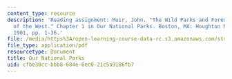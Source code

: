 ```yaml
---
content_type: resource
description: 'Reading assignment: Muir, John. "The Wild Parks and Forest Reservations
  of the West." Chapter 1 in Our National Parks. Boston, MA: Houghton Mifflin & Co.,
  1901, pp. 1-36.'
file: /media/https%3A/open-learning-course-data-rc.s3.amazonaws.com/sts-036-technology-and-nature-in-american-history-spring-2008/cfbe30ccbbb8684e8ec021c5a9186fb7_muir_natlprk_ch1.pdf
file_type: application/pdf
resourcetype: Document
title: Our National Parks
uid: cfbe30cc-bbb8-684e-8ec0-21c5a9186fb7
---
```

